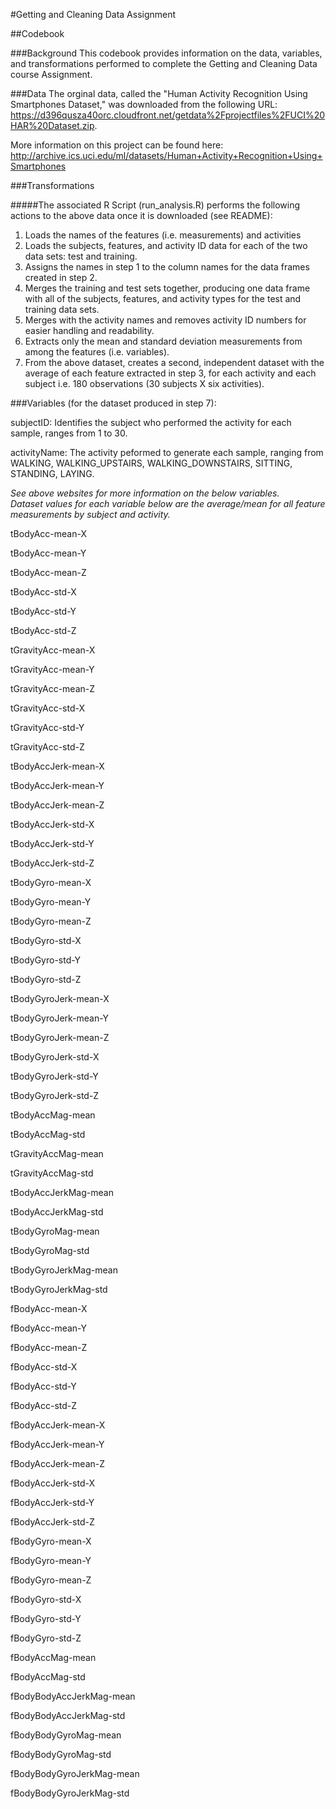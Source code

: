 #Getting and Cleaning Data Assignment

##Codebook

###Background
This codebook provides information on the data, variables, and transformations performed to complete the Getting and Cleaning Data course Assignment.  

###Data
The orginal data, called the "Human Activity Recognition Using Smartphones Dataset," was downloaded from the following URL:  https://d396qusza40orc.cloudfront.net/getdata%2Fprojectfiles%2FUCI%20HAR%20Dataset.zip.  

More information on this project can be found here: http://archive.ics.uci.edu/ml/datasets/Human+Activity+Recognition+Using+Smartphones

###Transformations

#####The associated R Script (run_analysis.R) performs the following actions to the above data once it is downloaded (see README):

1. Loads the names of the features (i.e. measurements) and activities
2. Loads the subjects, features, and activity ID data for each of the two data sets: test and training.
3. Assigns the names in step 1 to the column names for the data frames created in step 2.
4. Merges the training and test sets together, producing one data frame with all of the subjects, features, and activity types for the test and training data sets.
5. Merges with the activity names and removes activity ID numbers for easier handling and readability.
6. Extracts only the mean and standard deviation measurements from among the features (i.e. variables).
7. From the above dataset, creates a second, independent dataset with the average of each feature extracted in step 3, for each activity and each subject i.e. 180 observations (30 subjects X six activities).

###Variables (for the dataset produced in step 7):

subjectID:  Identifies the subject who performed the activity for each sample, ranges from 1 to 30.

activityName: The activity peformed to generate each sample, ranging from WALKING, WALKING_UPSTAIRS, WALKING_DOWNSTAIRS, SITTING, STANDING, LAYING.

_See above websites for more information on the below variables._  
_Dataset values for each variable below are the average/mean for all feature measurements by subject and activity._

tBodyAcc-mean-X

tBodyAcc-mean-Y

tBodyAcc-mean-Z

tBodyAcc-std-X

tBodyAcc-std-Y

tBodyAcc-std-Z
       
tGravityAcc-mean-X

tGravityAcc-mean-Y
      
tGravityAcc-mean-Z
       
tGravityAcc-std-X 
     
tGravityAcc-std-Y  
     
tGravityAcc-std-Z

tBodyAccJerk-mean-X
   
tBodyAccJerk-mean-Y
      
tBodyAccJerk-mean-Z

tBodyAccJerk-std-X

tBodyAccJerk-std-Y        

tBodyAccJerk-std-Z       

tBodyGyro-mean-X          

tBodyGyro-mean-Y          

tBodyGyro-mean-Z          

tBodyGyro-std-X          

tBodyGyro-std-Y           

tBodyGyro-std-Z           

tBodyGyroJerk-mean-X      

tBodyGyroJerk-mean-Y     

tBodyGyroJerk-mean-Z      

tBodyGyroJerk-std-X       

tBodyGyroJerk-std-Y       

tBodyGyroJerk-std-Z      

tBodyAccMag-mean          

tBodyAccMag-std           

tGravityAccMag-mean       

tGravityAccMag-std       

tBodyAccJerkMag-mean      

tBodyAccJerkMag-std       

tBodyGyroMag-mean         

tBodyGyroMag-std         

tBodyGyroJerkMag-mean     

tBodyGyroJerkMag-std      

fBodyAcc-mean-X           

fBodyAcc-mean-Y          

fBodyAcc-mean-Z           

fBodyAcc-std-X            

fBodyAcc-std-Y            

fBodyAcc-std-Z           

fBodyAccJerk-mean-X       

fBodyAccJerk-mean-Y       

fBodyAccJerk-mean-Z       

fBodyAccJerk-std-X       

fBodyAccJerk-std-Y        

fBodyAccJerk-std-Z        

fBodyGyro-mean-X          

fBodyGyro-mean-Y         

fBodyGyro-mean-Z          

fBodyGyro-std-X           

fBodyGyro-std-Y           

fBodyGyro-std-Z          

fBodyAccMag-mean          

fBodyAccMag-std           

fBodyBodyAccJerkMag-mean  

fBodyBodyAccJerkMag-std  

fBodyBodyGyroMag-mean     

fBodyBodyGyroMag-std      

fBodyBodyGyroJerkMag-mean

fBodyBodyGyroJerkMag-std

